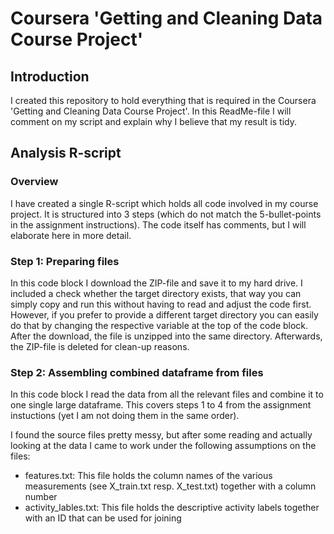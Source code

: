 # Coursera 'Getting and Cleaning Data Course Project'
## Introduction
I created this repository to hold everything that is required in the Coursera 'Getting and Cleaning Data Course Project'. In this ReadMe-file I will comment on my script and explain why I believe that my result is tidy.

## Analysis R-script
### Overview
I have created a single R-script which holds all code involved in my course project. It is structured into 3 steps (which do not match the 5-bullet-points in the assignment instructions). The code itself has comments, but I will elaborate here in more detail.

### Step 1: Preparing files
In this code block I download the ZIP-file and save it to my hard drive. I included a check whether the target directory exists, that way you can simply copy and run this without having to read and adjust the code first. However, if you prefer to provide a different target directory you can easily do that by changing the respective variable at the top of the code block. After the download, the file is unzipped into the same directory. Afterwards, the ZIP-file is deleted for clean-up reasons.

### Step 2: Assembling combined dataframe from files
In this code block I read the data from all the relevant files and combine it to one single large dataframe. This covers steps 1 to 4 from the assignment instuctions (yet I am not doing them in the same order).

I found the source files pretty messy, but after some reading and actually looking at the data I came to work under the following assumptions on the files:
* features.txt: This file holds the column names of the various measurements (see X_train.txt resp. X_test.txt) together with a column number
* activity_lables.txt: This file holds the descriptive activity labels together with an ID that can be used for joining
